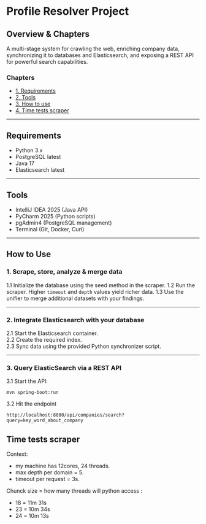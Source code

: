 # Profile Resolver Project

## Overview & Chapters

A multi-stage system for crawling the web, enriching company data, synchronizing it to databases and Elasticsearch, and exposing a REST API for powerful search capabilities.

### Chapters

- [1. Requirements](#requirements)
- [2. Tools](#tools)
- [3. How to use](#how-to-use)
- [4. Time tests scraper](#time-tests-scraper)

---

## Requirements

- Python 3.x
- PostgreSQL latest
- Java 17
- Elasticsearch latest

---

## Tools

- IntelliJ IDEA 2025 (Java API)
- PyCharm 2025 (Python scripts)
- pgAdmin4 (PostgreSQL management)
- Terminal (Git, Docker, Curl)

---

## How to Use

### 1. Scrape, store, analyze & merge data

1.1 Initialize the database using the seed method in the scraper.
1.2 Run the scraper. Higher `timeout` and `depth` values yield richer data.
1.3 Use the unifier to merge additional datasets with your findings.

---

### 2. Integrate Elasticsearch with your database

2.1 Start the Elasticsearch container.  
2.2 Create the required index.  
2.3 Sync data using the provided Python synchronizer script.  

---

### 3. Query ElasticSearch via a REST API

3.1 Start the API:
```
mvn spring-boot:run
```

3.2 Hit the endpoint

```
http://localhost:8080/api/companies/search?query=key_word_about_company
```

## Time tests scraper

Context:
- my machine has 12cores, 24 threads.
- max depth per domain = 5.
- timeout per request = 3s.

Chunck size = how many threads will python access :
- 18 = 11m 31s
- 23 = 10m 34s
- 24 = 10m 13s
